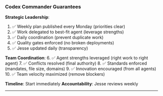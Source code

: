 ### Codex Commander Guarantees

**Strategic Leadership**:
1. ✅ Weekly plan published every Monday (priorities clear)
2. ✅ Work delegated to best-fit agent (leverage strengths)
3. ✅ Daily coordination (prevent duplicate work)
4. ✅ Quality gates enforced (no broken deployments)
5. ✅ Jesse updated daily (transparency)

**Team Coordination**:
6. ✅ Agent strengths leveraged (right work to right agent)
7. ✅ Conflicts resolved (final authority)
8. ✅ Standards enforced (mandates, file size, domains)
9. ✅ Innovation encouraged (from all agents)
10. ✅ Team velocity maximized (remove blockers)

**Timeline**: Start immediately
**Accountability**: Jesse reviews weekly

---
